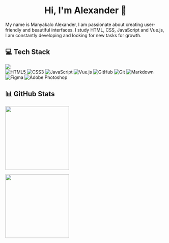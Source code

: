 <h1 align="center">Hi, I'm Alexander 👋</h1>
My name is Manyakalo Alexander, I am passionate about creating user-friendly and beautiful interfaces. I study HTML, CSS, JavaScript and Vue.js, I am constantly developing and looking for new tasks for growth.

## 💻 Tech Stack
<a href="https://www.codewars.com/users/AR1D"><img src="https://www.codewars.com/users/AR1D/badges/micro"/></a><br/>
![HTML5](https://img.shields.io/badge/html5-%23E34F26.svg?style=for-the-badge&logo=html5&logoColor=white) ![CSS3](https://img.shields.io/badge/css3-%231572B6.svg?style=for-the-badge&logo=css3&logoColor=white) ![JavaScript](https://img.shields.io/badge/javascript-%23323330.svg?style=for-the-badge&logo=javascript&logoColor=%23F7DF1E) ![Vue.js](https://img.shields.io/badge/vue.js-%2335495e.svg?style=for-the-badge&logo=vuedotjs&logoColor=%234FC08D) ![GitHub](https://img.shields.io/badge/github-%23121011.svg?style=for-the-badge&logo=github&logoColor=white) ![Git](https://img.shields.io/badge/git-%23F05033.svg?style=for-the-badge&logo=git&logoColor=white) ![Markdown](https://img.shields.io/badge/markdown-%23000000.svg?style=for-the-badge&logo=markdown&logoColor=white) ![Figma](https://img.shields.io/badge/figma-%23F24E1E.svg?style=for-the-badge&logo=figma&logoColor=white) ![Adobe Photoshop](https://img.shields.io/badge/adobe%20photoshop-%2331A8FF.svg?style=for-the-badge&logo=adobe%20photoshop&logoColor=white)

## 📊 GitHub Stats
<p>
  <a href="https://github.com/anuraghazra/github-readme-stats">
    <img height=200 align="center" src="https://github-readme-stats.vercel.app/api/top-langs/?username=AlexManyakalo&layout=donut&hide_border=true&theme=radical" />
  </a>
</p>
<p>
  <a href="https://github.com/anuraghazra/github-readme-stats" style="color: transparent; text-decoration: none;">
    <img height=200 align="center" src="https://github-readme-stats.vercel.app/api?username=AlexManyakalo&rank_icon=github&hide_border=true&theme=radical" />
  </a>
</p>
